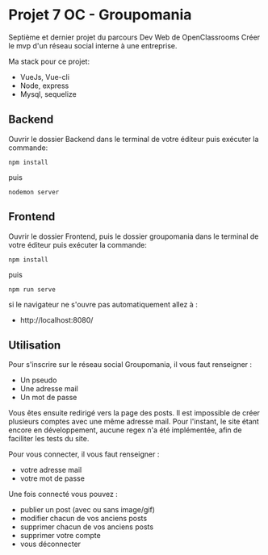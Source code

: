 # Projet 7 OC - Groupomania

Septième et dernier projet du parcours Dev Web de OpenClassrooms
Créer le mvp d'un réseau social interne à une entreprise.

Ma stack pour ce projet:

- VueJs, Vue-cli
- Node, express
- Mysql, sequelize

## Backend

Ouvrir le dossier Backend dans le terminal de votre éditeur puis exécuter la commande:

    npm install

puis

    nodemon server

## Frontend

Ouvrir le dossier Frontend, puis le dossier groupomania dans le terminal de votre éditeur puis exécuter la commande:

    npm install

puis

    npm run serve

si le navigateur ne s'ouvre pas automatiquement allez à :

- http://localhost:8080/

## Utilisation

Pour s'inscrire sur le réseau social Groupomania, il vous faut renseigner :

- Un pseudo
- Une adresse mail
- Un mot de passe

Vous êtes ensuite redirigé vers la page des posts.
Il est impossible de créer plusieurs comptes avec une même adresse mail.
Pour l'instant, le site étant encore en développement, aucune regex n'a été implémentée, afin de faciliter les tests du site.

Pour vous connecter, il vous faut renseigner :

- votre adresse mail
- votre mot de passe

Une fois connecté vous pouvez :

- publier un post (avec ou sans image/gif)
- modifier chacun de vos anciens posts
- supprimer chacun de vos anciens posts
- supprimer votre compte
- vous déconnecter
